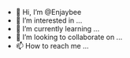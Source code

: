 - 👋 Hi, I’m @Enjaybee
- 👀 I’m interested in ...
- 🌱 I’m currently learning ...
- 💞️ I’m looking to collaborate on ...
- 📫 How to reach me ...

<!---
Enjaybee/Enjaybee is a ✨ special ✨ repository because its `README.md` (this file) appears on your GitHub profile.
You can click the Preview link to take a look at your changes.
--->
